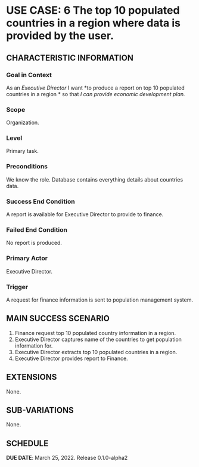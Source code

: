 # USE CASE: 6 The top 10 populated countries in a region where data is provided by the user.
## CHARACTERISTIC INFORMATION

### Goal in Context

As an *Executive Director* I want *to produce a report on top 10 populated countries in a region * so that *I can provide economic development plan.*

### Scope

Organization.

### Level

Primary task.

### Preconditions

We know the role.  Database contains everything details about countries data.

### Success End Condition

A report is available for Executive Director to provide to finance.

### Failed End Condition

No report is produced.

### Primary Actor

Executive Director.

### Trigger

A request for finance information is sent to population management system.

## MAIN SUCCESS SCENARIO

1. Finance request top 10 populated country information in a region.
2. Executive Director captures name of the countries to get population information for.
3. Executive Director extracts top 10 populated countries in a region.
4. Executive Director provides report to Finance.

## EXTENSIONS

None.

## SUB-VARIATIONS

None.

## SCHEDULE

**DUE DATE**: March 25, 2022. Release 0.1.0-alpha2